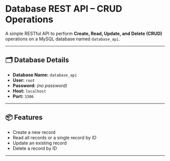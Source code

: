 # Database REST API – CRUD Operations

A simple RESTful API to perform **Create, Read, Update, and Delete (CRUD)** operations on a MySQL database named `database_api`.

---

## 🗂️ Database Details

- **Database Name:** `database_api`
- **User:** `root`
- **Password:** *(no password)*
- **Host:** `localhost`
- **Port:** `3306`

---

## 📦 Features

- Create a new record
- Read all records or a single record by ID
- Update an existing record
- Delete a record by ID

---


